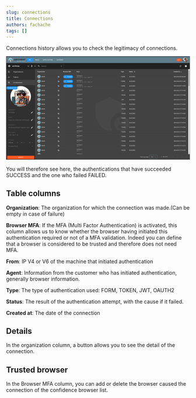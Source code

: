 ```yaml
---
slug: connections
title: Connections
authors: fachache
tags: []
---
```


Connections history allows you to check the legitimacy of connections.

![Connections](./img/connections.png)

You will therefore see here, the authentications that have succeeded SUCCESS and the one who failed FAILED.

## Table columns

**Organization**: The organization for which the connection was made.(Can be empty in case of failure)

**Browser MFA**: If the MFA (Multi Factor Authentication) is activated, this column allows us to know whether the browser having initiated this authentication required or not of a MFA validation. Indeed you can define that a browser is considered to be trusted and therefore does not need MFA.

**From**: IP V4 or V6 of the machine that initiated authentication

**Agent**: Information from the customer who has initiated authentication, generally browser information.

**Type**: The type of authentication used: FORM, TOKEN, JWT, OAUTH2

**Status**: The result of the authentication attempt, with the cause if it failed.

**Created at**: The date of the connection

## Details

In the organization column, a button allows you to see the detail of the connection.

## Trusted browser

In the Browser MFA column, you can add or delete the browser caused the connection of the confidence browser list.